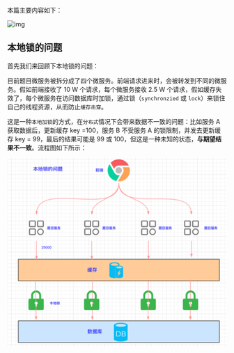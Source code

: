 
本篇主要内容如下：

![img](./assets/01.本地锁的问题/198188e9-a989-41cd-a385-8b9862a14005.png)



## 本地锁的问题

首先我们来回顾下本地锁的问题：

目前题目微服务被拆分成了四个微服务。前端请求进来时，会被转发到不同的微服务。假如前端接收了 10 W 个请求，每个微服务接收 2.5 W 个请求，假如缓存失效了，每个微服务在访问数据库时加锁，通过锁（`synchronzied` 或 `lock`）来锁住自己的线程资源，从而防止`缓存击穿`。

这是一种`本地加锁`的方式，在`分布式`情况下会带来数据不一致的问题：比如服务 A 获取数据后，更新缓存 key =100，服务 B 不受服务 A 的锁限制，并发去更新缓存 key = 99，最后的结果可能是 99 或 100，但这是一种未知的状态，**与期望结果不一致**。流程图如下所示：

![img](./assets/01.本地锁的问题/27debfb7-e6f9-424a-82ab-09a5c9e9467a.png)



